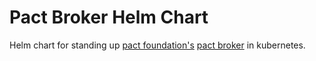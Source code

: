 # Pact Broker Helm Chart
Helm chart for standing up [pact foundation's](https://pact.io) [pact broker](https://docs.pact.io/pact_broker/docker_images) in kubernetes.

